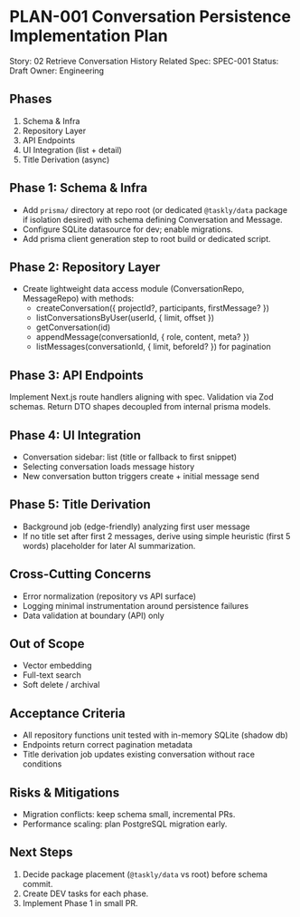 # PLAN-001 Conversation Persistence Implementation Plan

Story: 02 Retrieve Conversation History
Related Spec: SPEC-001
Status: Draft
Owner: Engineering

## Phases
1. Schema & Infra
2. Repository Layer
3. API Endpoints
4. UI Integration (list + detail)
5. Title Derivation (async)

## Phase 1: Schema & Infra
- Add `prisma/` directory at repo root (or dedicated `@taskly/data` package if isolation desired) with schema defining Conversation and Message.
- Configure SQLite datasource for dev; enable migrations.
- Add prisma client generation step to root build or dedicated script.

## Phase 2: Repository Layer
- Create lightweight data access module (ConversationRepo, MessageRepo) with methods:
  - createConversation({ projectId?, participants, firstMessage? })
  - listConversationsByUser(userId, { limit, offset })
  - getConversation(id)
  - appendMessage(conversationId, { role, content, meta? })
  - listMessages(conversationId, { limit, beforeId? }) for pagination

## Phase 3: API Endpoints
Implement Next.js route handlers aligning with spec.
Validation via Zod schemas.
Return DTO shapes decoupled from internal prisma models.

## Phase 4: UI Integration
- Conversation sidebar: list (title or fallback to first snippet)
- Selecting conversation loads message history
- New conversation button triggers create + initial message send

## Phase 5: Title Derivation
- Background job (edge-friendly) analyzing first user message
- If no title set after first 2 messages, derive using simple heuristic (first 5 words) placeholder for later AI summarization.

## Cross-Cutting Concerns
- Error normalization (repository vs API surface)
- Logging minimal instrumentation around persistence failures
- Data validation at boundary (API) only

## Out of Scope
- Vector embedding
- Full-text search
- Soft delete / archival

## Acceptance Criteria
- All repository functions unit tested with in-memory SQLite (shadow db)
- Endpoints return correct pagination metadata
- Title derivation job updates existing conversation without race conditions

## Risks & Mitigations
- Migration conflicts: keep schema small, incremental PRs.
- Performance scaling: plan PostgreSQL migration early.

## Next Steps
1. Decide package placement (`@taskly/data` vs root) before schema commit.
2. Create DEV tasks for each phase.
3. Implement Phase 1 in small PR.
